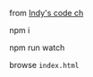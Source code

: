 from [Indy's code ch](https://www.youtube.com/watch?v=Gy-jKVdRFG0)
 
npm i

npm run watch

browse `index.html`